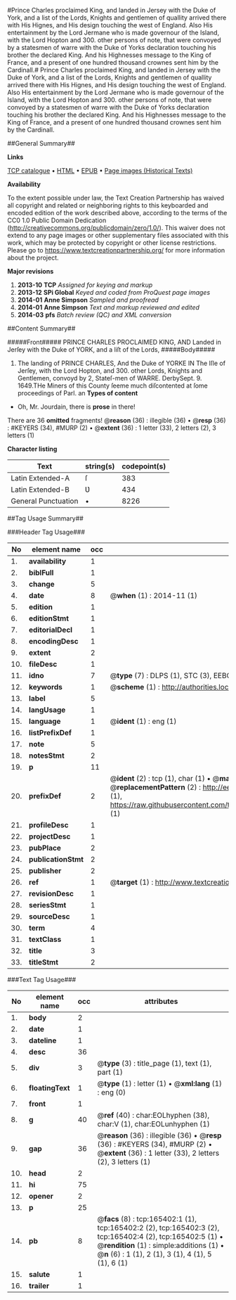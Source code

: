 #Prince Charles proclaimed King, and landed in Jersey with the Duke of York, and a list of the Lords, Knights and gentlemen of quallity arrived there with His Hignes, and His design touching the west of England. Also His entertainment by the Lord Jermane who is made governour of the Island, with the Lord Hopton and 300. other persons of note, that were convoyed by a statesmen of warre with the Duke of Yorks declaration touching his brother the declared King. And his Highnesses message to the King of France, and a present of one hundred thousand crownes sent him by the Cardinall.#
Prince Charles proclaimed King, and landed in Jersey with the Duke of York, and a list of the Lords, Knights and gentlemen of quallity arrived there with His Hignes, and His design touching the west of England. Also His entertainment by the Lord Jermane who is made governour of the Island, with the Lord Hopton and 300. other persons of note, that were convoyed by a statesmen of warre with the Duke of Yorks declaration touching his brother the declared King. And his Highnesses message to the King of France, and a present of one hundred thousand crownes sent him by the Cardinall.

##General Summary##

**Links**

[TCP catalogue](http://www.ota.ox.ac.uk/tcp/)  • 
[HTML](http://tei.it.ox.ac.uk/tcp/Texts-HTML/free/A91/A91020.html)  • 
[EPUB](http://tei.it.ox.ac.uk/tcp/Texts-EPUB/free/A91/A91020.epub) • 
[Page images (Historical Texts)](https://historicaltexts.jisc.ac.uk/eebo-99865436e)

**Availability**

To the extent possible under law, the Text Creation Partnership has waived all copyright and related or neighboring rights to this keyboarded and encoded edition of the work described above, according to the terms of the CC0 1.0 Public Domain Dedication (http://creativecommons.org/publicdomain/zero/1.0/). This waiver does not extend to any page images or other supplementary files associated with this work, which may be protected by copyright or other license restrictions. Please go to https://www.textcreationpartnership.org/ for more information about the project.

**Major revisions**

1. __2013-10__ __TCP__ *Assigned for keying and markup*
1. __2013-12__ __SPi Global__ *Keyed and coded from ProQuest page images*
1. __2014-01__ __Anne Simpson__ *Sampled and proofread*
1. __2014-01__ __Anne Simpson__ *Text and markup reviewed and edited*
1. __2014-03__ __pfs__ *Batch review (QC) and XML conversion*

##Content Summary##

#####Front#####
PRINCE CHARLES PROCLAIMED KING, AND Landed in Jerſey with the Duke of YORK, and a liſt of the Lords,
#####Body#####

1. The landing of PRINCE CHARLES, And the Duke of YORKE IN The Iſle of Jerſey, with the Lord Hopton, and 300. other Lords, Knights and Gentlemen, convoyd by 2, Stateſ-men of WARRE.
DerbySept. 9. 1649.THe Miners of this County ſeeme much diſcontented at ſome proceedings of Parl. an
**Types of content**

  * Oh, Mr. Jourdain, there is **prose** in there!

There are 36 **omitted** fragments! 
 @__reason__ (36) : illegible (36)  •  @__resp__ (36) : #KEYERS (34), #MURP (2)  •  @__extent__ (36) : 1 letter (33), 2 letters (2), 3 letters (1)

**Character listing**


|Text|string(s)|codepoint(s)|
|---|---|---|
|Latin Extended-A|ſ|383|
|Latin Extended-B|Ʋ|434|
|General Punctuation|•|8226|

##Tag Usage Summary##

###Header Tag Usage###

|No|element name|occ|attributes|
|---|---|---|---|
|1.|__availability__|1||
|2.|__biblFull__|1||
|3.|__change__|5||
|4.|__date__|8| @__when__ (1) : 2014-11 (1)|
|5.|__edition__|1||
|6.|__editionStmt__|1||
|7.|__editorialDecl__|1||
|8.|__encodingDesc__|1||
|9.|__extent__|2||
|10.|__fileDesc__|1||
|11.|__idno__|7| @__type__ (7) : DLPS (1), STC (3), EEBO-CITATION (1), PROQUEST (1), VID (1)|
|12.|__keywords__|1| @__scheme__ (1) : http://authorities.loc.gov/ (1)|
|13.|__label__|5||
|14.|__langUsage__|1||
|15.|__language__|1| @__ident__ (1) : eng (1)|
|16.|__listPrefixDef__|1||
|17.|__note__|5||
|18.|__notesStmt__|2||
|19.|__p__|11||
|20.|__prefixDef__|2| @__ident__ (2) : tcp (1), char (1)  •  @__matchPattern__ (2) : ([0-9\-]+):([0-9IVX]+) (1), (.+) (1)  •  @__replacementPattern__ (2) : http://eebo.chadwyck.com/downloadtiff?vid=$1&page=$2 (1), https://raw.githubusercontent.com/textcreationpartnership/Texts/master/tcpchars.xml#$1 (1)|
|21.|__profileDesc__|1||
|22.|__projectDesc__|1||
|23.|__pubPlace__|2||
|24.|__publicationStmt__|2||
|25.|__publisher__|2||
|26.|__ref__|1| @__target__ (1) : http://www.textcreationpartnership.org/docs/. (1)|
|27.|__revisionDesc__|1||
|28.|__seriesStmt__|1||
|29.|__sourceDesc__|1||
|30.|__term__|4||
|31.|__textClass__|1||
|32.|__title__|3||
|33.|__titleStmt__|2||


###Text Tag Usage###

|No|element name|occ|attributes|
|---|---|---|---|
|1.|__body__|2||
|2.|__date__|1||
|3.|__dateline__|1||
|4.|__desc__|36||
|5.|__div__|3| @__type__ (3) : title_page (1), text (1), part (1)|
|6.|__floatingText__|1| @__type__ (1) : letter (1)  •  @__xml:lang__ (1) : eng (0)|
|7.|__front__|1||
|8.|__g__|40| @__ref__ (40) : char:EOLhyphen (38), char:V (1), char:EOLunhyphen (1)|
|9.|__gap__|36| @__reason__ (36) : illegible (36)  •  @__resp__ (36) : #KEYERS (34), #MURP (2)  •  @__extent__ (36) : 1 letter (33), 2 letters (2), 3 letters (1)|
|10.|__head__|2||
|11.|__hi__|75||
|12.|__opener__|2||
|13.|__p__|25||
|14.|__pb__|8| @__facs__ (8) : tcp:165402:1 (1), tcp:165402:2 (2), tcp:165402:3 (2), tcp:165402:4 (2), tcp:165402:5 (1)  •  @__rendition__ (1) : simple:additions (1)  •  @__n__ (6) : 1 (1), 2 (1), 3 (1), 4 (1), 5 (1), 6 (1)|
|15.|__salute__|1||
|16.|__trailer__|1||
